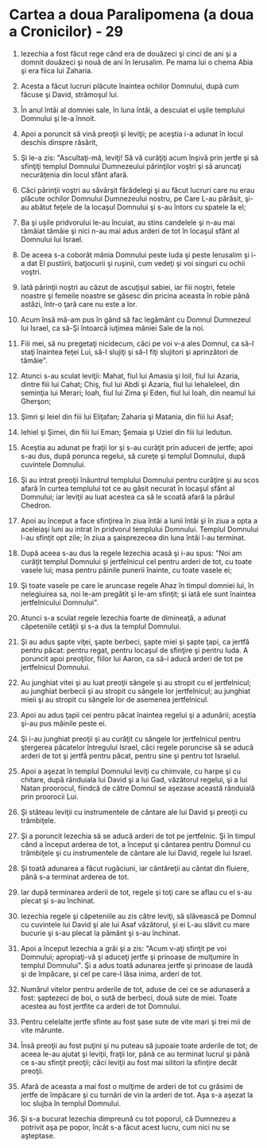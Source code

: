 # Cartea a doua Paralipomena (a doua a Cronicilor) - 29

1. Iezechia a fost făcut rege când era de douăzeci şi cinci de ani şi a domnit douăzeci şi nouă de ani în Ierusalim. Pe mama lui o chema Abia şi era fiica lui Zaharia. 

2. Acesta a făcut lucruri plăcute înaintea ochilor Domnului, după cum făcuse şi David, strămoşul lui. 

3. În anul întâi al domniei sale, în luna întâi, a descuiat el uşile templului Domnului şi le-a înnoit. 

4. Apoi a poruncit să vină preoţii şi leviţii; pe aceştia i-a adunat în locul deschis dinspre răsărit, 

5. Şi le-a zis: "Ascultaţi-mă, leviţi! Să vă curăţiţi acum înşivă prin jertfe şi să sfinţiţi templul Domnului Dumnezeului părinţilor voştri şi să aruncaţi necurăţenia din locul sfânt afară. 

6. Căci părinţii voştri au săvârşit fărădelegi şi au făcut lucruri care nu erau plăcute ochilor Domnului Dumnezeului nostru, pe Care L-au părăsit, şi-au abătut feţele de la locaşul Domnului şi s-au întors cu spatele la el; 

7. Ba şi uşile pridvorului le-au încuiat, au stins candelele şi n-au mai tămâiat tămâie şi nici n-au mai adus arderi de tot în locaşul sfânt al Domnului lui Israel. 

8. De aceea s-a coborât mânia Domnului peste Iuda şi peste Ierusalim şi i-a dat El pustiirii, batjocurii şi ruşinii, cum vedeţi şi voi singuri cu ochii voştri. 

9. Iată părinţii noştri au căzut de ascuţişul sabiei, iar fiii noştri, fetele noastre şi femeile noastre se găsesc din pricina aceasta în robie până astăzi, într-o ţară care nu este a lor. 

10. Acum însă mâ-am pus în gând să fac legământ cu Domnul Dumnezeul lui Israel, ca să-Şi întoarcă iuţimea mâniei Sale de la noi. 

11. Fiii mei, să nu pregetaţi nicidecum, căci pe voi v-a ales Domnul, ca să-I staţi înaintea feţei Lui, să-I slujiţi şi să-I fiţi slujitori şi aprinzători de tămâie". 

12. Atunci s-au sculat leviţii: Mahat, fiul lui Amasia şi Ioil, fiul lui Azaria, dintre fiii lui Cahat; Chiş, fiul lui Abdi şi Azaria, fiul lui Iehaleleel, din seminţia lui Merari; Ioah, fiul lui Zima şi Eden, fiul lui Ioah, din neamul lui Gherşon; 

13. Şimri şi Ieiel din fiii lui Eliţafan; Zaharia şi Matania, din fiii lui Asaf; 

14. Iehiel şi Şimei, din fiii lui Eman; Şemaia şi Uziel din fiii lui Iedutun. 

15. Aceştia au adunat pe fraţii lor şi s-au curăţit prin aduceri de jertfe; apoi s-au dus, după porunca regelui, să cureţe şi templul Domnului, după cuvintele Domnului. 

16. Şi au intrat preoţii înăuntrul templului Domnului pentru curăţire şi au scos afară în curtea templului tot ce au găsit necurat în locaşul sfânt al Domnului; iar leviţii au luat acestea ca să le scoată afară la pârâul Chedron. 

17. Apoi au început a face sfinţirea în ziua întâi a lunii întâi şi în ziua a opta a aceleiaşi luni au intrat în pridvorul templului Domnului. Templul Domnului l-au sfinţit opt zile; în ziua a şaisprezecea din luna întâi l-au terminat. 

18. După aceea s-au dus la regele Iezechia acasă şi i-au spus: "Noi am curăţit templul Domnului şi jertfelnicul cel pentru arderi de tot, cu toate vasele lui; masa pentru pâinile punerii înainte, cu toate vasele ei; 

19. Şi toate vasele pe care le aruncase regele Ahaz în timpul domniei lui, în nelegiuirea sa, noi le-am pregătit şi le-am sfinţit; şi iată ele sunt înaintea jertfelnicului Domnului". 

20. Atunci s-a sculat regele Iezechia foarte de dimineaţă, a adunat căpeteniile cetăţii şi s-a dus la templul Domnului. 

21. Şi au adus şapte viţei, şapte berbeci, şapte miei şi şapte ţapi, ca jertfă pentru păcat: pentru regat, pentru locaşul de sfinţire şi pentru Iuda. A poruncit apoi preoţilor, fiilor lui Aaron, ca să-i aducă arderi de tot pe jertfelnicul Domnului. 

22. Au junghiat vitei şi au luat preoţii sângele şi au stropit cu el jertfelnicul; au junghiat berbecii şi au stropit cu sângele lor jertfelnicul; au junghiat mieii şi au stropit cu sângele lor de asemenea jertfelnicul. 

23. Apoi au adus ţapii cei pentru păcat înaintea regelui şi a adunării; aceştia şi-au pus mâinile peste ei. 

24. Şi i-au junghiat preoţii şi au curăţit cu sângele lor jertfelnicul pentru ştergerea păcatelor întregului Israel, căci regele poruncise să se aducă arderi de tot şi jertfă pentru păcat, pentru sine şi pentru tot Israelul. 

25. Apoi a aşezat în templul Domnului leviţi cu chimvale, cu harpe şi cu chitare, după rânduiala lui David şi a lui Gad, văzătorul regelui, şi a lui Natan proorocul, fiindcă de către Domnul se aşezase această rânduială prin proorocii Lui. 

26. Şi stăteau leviţii cu instrumentele de cântare ale lui David şi preoţii cu trâmbiţele. 

27. Şi a poruncit Iezechia să se aducă arderi de tot pe jertfelnic. Şi în timpul când a început arderea de tot, a început şi cântarea pentru Domnul cu trâmbiţele şi cu instrumentele de cântare ale lui David, regele lui Israel. 

28. Şi toată adunarea a făcut rugăciuni, iar cântăreţii au cântat din fluiere, până s-a terminat arderea de tot. 

29. Iar după terminarea arderii de tot, regele şi toţi care se aflau cu el s-au plecat şi s-au închinat. 

30. Iezechia regele şi căpeteniile au zis către leviţi, să slăvească pe Domnul cu cuvintele lui David şi ale lui Asaf văzătorul, şi ei L-au slăvit cu mare bucurie şi s-au plecat la pământ şi s-au închinat. 

31. Apoi a început Iezechia a grăi şi a zis: "Acum v-aţi sfinţit pe voi Domnului; apropiaţi-vă şi aduceţi jertfe şi prinoase de mulţumire în templul Domnului". Şi a adus toată adunarea jertfe şi prinoase de laudă şi de împăcare, şi cel pe care-l lăsa inima, arderi de tot. 

32. Numărul vitelor pentru arderile de tot, aduse de cei ce se adunaseră a fost: şaptezeci de boi, o sută de berbeci, două sute de miei. Toate acestea au fost jertfite ca arderi de tot Domnului. 

33. Pentru celelalte jertfe sfinte au fost şase sute de vite mari şi trei mii de vite mărunte. 

34. Însă preoţii au fost puţini şi nu puteau să jupoaie toate arderile de tot; de aceea le-au ajutat şi leviţii, fraţii lor, până ce au terminat lucrul şi până ce s-au sfinţit preoţii; căci leviţii au fost mai silitori la sfinţire decât preoţii. 

35. Afară de aceasta a mai fost o mulţime de arderi de tot cu grăsimi de jertfe de împăcare şi cu turnări de vin la arderi de tot. Aşa s-a aşezat la loc slujba în templul Domnului. 

36. Şi s-a bucurat Iezechia dimpreună cu tot poporul, că Dumnezeu a potrivit aşa pe popor, încât s-a făcut acest lucru, cum nici nu se aşteptase. 

